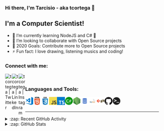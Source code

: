 ### Hi there, I'm Tarcisio - aka tcortega 👋

## I'm a Computer Scientist!

- 🌱 I’m currently learning NodeJS and C# 🤣
- 👯 I’m looking to collaborate with Open Source projects
- 🥅 2020 Goals: Contribute more to Open Source projects
- ⚡ Fun fact: I love drawing, listening musics and coding!

### Connect with me:

[<img align="left" alt="tcortega | Twitter" width="22px" src="https://cdn.jsdelivr.net/npm/simple-icons@v3/icons/twitter.svg" />][twitter]
[<img align="left" alt="tcortega | LinkedIn" width="22px" src="https://cdn.jsdelivr.net/npm/simple-icons@v3/icons/linkedin.svg" />][linkedin]
[<img align="left" alt="tcortega | Instagram" width="22px" src="https://cdn.jsdelivr.net/npm/simple-icons@v3/icons/instagram.svg" />][instagram]

<br />

### Languages and Tools:

<img align="left" alt="Visual Studio Code" width="26px" src="https://raw.githubusercontent.com/github/explore/80688e429a7d4ef2fca1e82350fe8e3517d3494d/topics/visual-studio-code/visual-studio-code.png" />
<img align="left" alt="HTML5" width="26px" src="https://raw.githubusercontent.com/github/explore/80688e429a7d4ef2fca1e82350fe8e3517d3494d/topics/html/html.png" />
<img align="left" alt="CSS3" width="26px" src="https://raw.githubusercontent.com/github/explore/80688e429a7d4ef2fca1e82350fe8e3517d3494d/topics/css/css.png" />
<img align="left" alt="JavaScript" width="26px" src="https://raw.githubusercontent.com/github/explore/80688e429a7d4ef2fca1e82350fe8e3517d3494d/topics/javascript/javascript.png" />
<img align="left" alt="JavaScript" width="26px" src="https://raw.githubusercontent.com/github/explore/80688e429a7d4ef2fca1e82350fe8e3517d3494d/topics/typescript/typescript.png" />
<img align="left" alt="C Sharp" width="26px" src="https://raw.githubusercontent.com/github/explore/80688e429a7d4ef2fca1e82350fe8e3517d3494d/topics/csharp/csharp.png" />
<img align="left" alt="Node.js" width="26px" src="https://raw.githubusercontent.com/github/explore/80688e429a7d4ef2fca1e82350fe8e3517d3494d/topics/nodejs/nodejs.png" />
<img align="left" alt="SQL" width="26px" src="https://raw.githubusercontent.com/github/explore/80688e429a7d4ef2fca1e82350fe8e3517d3494d/topics/sql/sql.png" />
<img align="left" alt="MySQL" width="26px" src="https://raw.githubusercontent.com/github/explore/80688e429a7d4ef2fca1e82350fe8e3517d3494d/topics/mysql/mysql.png" />
<img align="left" alt="Git" width="26px" src="https://raw.githubusercontent.com/github/explore/80688e429a7d4ef2fca1e82350fe8e3517d3494d/topics/git/git.png" />
<img align="left" alt="GitHub" width="26px" src="https://raw.githubusercontent.com/github/explore/78df643247d429f6cc873026c0622819ad797942/topics/github/github.png" />
<img align="left" alt="Terminal" width="26px" src="https://raw.githubusercontent.com/github/explore/80688e429a7d4ef2fca1e82350fe8e3517d3494d/topics/terminal/terminal.png" />

<br />
<br />

---

<details>
  <summary>:zap: Recent GitHub Activity</summary>
  
<!--START_SECTION:activity-->
1. 🗣 Commented on [#62](https://github.com/openbullet/OpenBullet2/issues/62) in [openbullet/OpenBullet2](https://github.com/openbullet/OpenBullet2)
2. 🗣 Commented on [#57](https://github.com/openbullet/OpenBullet2/issues/57) in [openbullet/OpenBullet2](https://github.com/openbullet/OpenBullet2)
3. 🗣 Commented on [#54](https://github.com/openbullet/OpenBullet2/issues/54) in [openbullet/OpenBullet2](https://github.com/openbullet/OpenBullet2)
4. 🗣 Commented on [#54](https://github.com/openbullet/OpenBullet2/issues/54) in [openbullet/OpenBullet2](https://github.com/openbullet/OpenBullet2)
5. 💪 Opened PR [#30](https://github.com/openbullet/OpenBullet2/pull/30) in [openbullet/OpenBullet2](https://github.com/openbullet/OpenBullet2)
<!--END_SECTION:activity-->

</details>

<details>
  <summary>:zap: GitHub Stats</summary>

  <img align="left" alt="tcortega's GitHub Stats" src="https://github-readme-stats.vercel.app/api?username=tcortega&theme=tokyonight&show_icons=true&hide_border=true" />

</details>

[twitter]: https://twitter.com/tcortega_
[youtube]: https://youtube.com/codeSTACKr
[instagram]: https://www.instagram.com/tarcisioortega
[linkedin]: https://www.linkedin.com/in/tarcisio-caetano-38b3961a2
